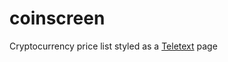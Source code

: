 # coinscreen
Cryptocurrency price list styled as a [Teletext](https://en.wikipedia.org/wiki/Teletext) page
